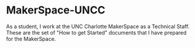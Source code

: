# MakerSpace-UNCC
As a student, I work at the UNC Charlotte MakerSpace as a Technical Staff. These are the set of "How to get Started" documents that I have prepared for the MakerSpace.

